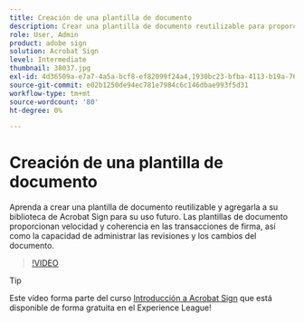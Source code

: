 ```yaml
---
title: Creación de una plantilla de documento
description: Crear una plantilla de documento reutilizable para proporcionar velocidad y coherencia
role: User, Admin
product: adobe sign
solution: Acrobat Sign
level: Intermediate
thumbnail: 38037.jpg
exl-id: 4d36509a-e7a7-4a5a-bcf8-ef82099f24a4,1930bc23-bfba-4113-b19a-76634667bda3
source-git-commit: e02b1250de94ec781e7984c6c146dbae993f5d31
workflow-type: tm+mt
source-wordcount: '80'
ht-degree: 0%

---
```


# Creación de una plantilla de documento

Aprenda a crear una plantilla de documento reutilizable y agregarla a su biblioteca de Acrobat Sign para su uso futuro. Las plantillas de documento proporcionan velocidad y coherencia en las transacciones de firma, así como la capacidad de administrar las revisiones y los cambios del documento.

>[!VIDEO](https://video.tv.adobe.com/v/38037?hidetitle=true)

>[!TIP]
>
>Este vídeo forma parte del curso [Introducción a Acrobat Sign](https://experienceleague.adobe.com/?recommended=Sign-U-1-2020.1) que está disponible de forma gratuita en el Experience League!
